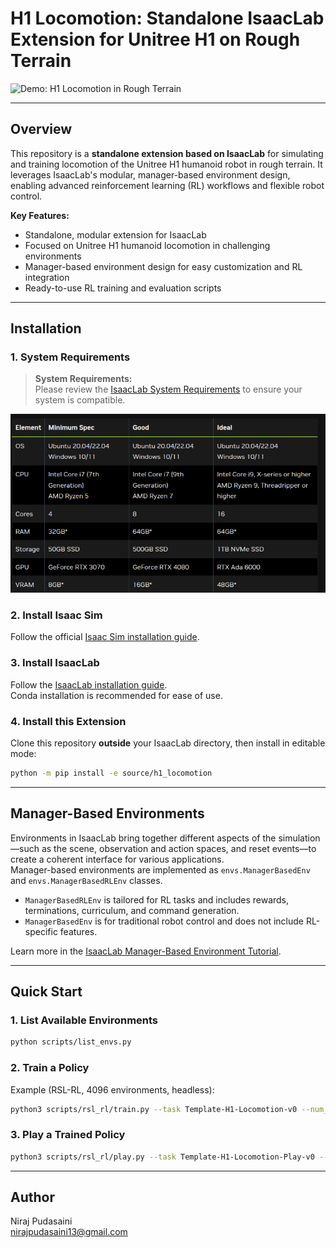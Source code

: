 # H1 Locomotion: Standalone IsaacLab Extension for Unitree H1 on Rough Terrain

![Demo: H1 Locomotion in Rough Terrain](demos/h1_rough_play.gif)

---

## Overview

This repository is a **standalone extension based on IsaacLab** for simulating and training locomotion of the Unitree H1 humanoid robot in rough terrain. It leverages IsaacLab's modular, manager-based environment design, enabling advanced reinforcement learning (RL) workflows and flexible robot control.

**Key Features:**
- Standalone, modular extension for IsaacLab
- Focused on Unitree H1 humanoid locomotion in challenging environments
- Manager-based environment design for easy customization and RL integration
- Ready-to-use RL training and evaluation scripts

---

## Installation

### 1. System Requirements

> **System Requirements:**  
> Please review the [IsaacLab System Requirements](https://isaac-sim.github.io/IsaacLab/main/source/setup/installation/index.html) to ensure your system is compatible.

![System Requirements](demos/sys_req.png)

### 2. Install Isaac Sim

Follow the official [Isaac Sim installation guide](https://docs.isaacsim.omniverse.nvidia.com/latest/installation/quick-install.html).

### 3. Install IsaacLab

Follow the [IsaacLab installation guide](https://isaac-sim.github.io/IsaacLab/main/source/setup/installation/index.html).  
Conda installation is recommended for ease of use.

### 4. Install this Extension

Clone this repository **outside** your IsaacLab directory, then install in editable mode:

```bash
python -m pip install -e source/h1_locomotion
```

---

## Manager-Based Environments

Environments in IsaacLab bring together different aspects of the simulation—such as the scene, observation and action spaces, and reset events—to create a coherent interface for various applications.  
Manager-based environments are implemented as `envs.ManagerBasedEnv` and `envs.ManagerBasedRLEnv` classes.  
- `ManagerBasedRLEnv` is tailored for RL tasks and includes rewards, terminations, curriculum, and command generation.
- `ManagerBasedEnv` is for traditional robot control and does not include RL-specific features.

Learn more in the [IsaacLab Manager-Based Environment Tutorial](https://isaac-sim.github.io/IsaacLab/main/source/tutorials/03_envs/create_manager_base_env.html).

---

## Quick Start

### 1. List Available Environments

```bash
python scripts/list_envs.py
```

### 2. Train a Policy

Example (RSL-RL, 4096 environments, headless):

```bash
python3 scripts/rsl_rl/train.py --task Template-H1-Locomotion-v0 --num_envs 4096 --headless
```

### 3. Play a Trained Policy

```bash
python3 scripts/rsl_rl/play.py --task Template-H1-Locomotion-Play-v0 --num_envs 16 
```

---

## Author

Niraj Pudasaini  
nirajpudasaini13@gmail.com
